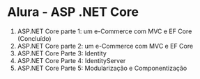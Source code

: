 # Alura - ASP .NET Core

1) ASP.NET Core parte 1: um e-Commerce com MVC e EF Core (Concluído)
2) ASP.NET Core parte 2: um e-Commerce com MVC e EF Core
3) ASP.NET Core Parte 3: Identity
4) ASP.NET Core Parte 4: IdentityServer
5) ASP.NET Core Parte 5: Modularização e Componentização

